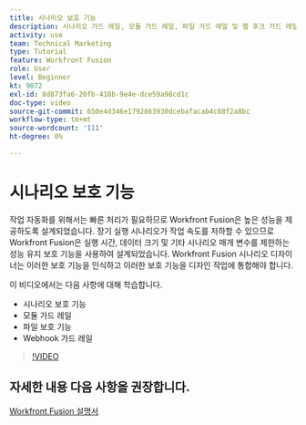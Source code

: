 ```yaml
---
title: 시나리오 보호 기능
description: 시나리오 가드 레일, 모듈 가드 레일, 파일 가드 레일 및 웹 후크 가드 레일 모두에 대해 알아봅니다. [!DNL Adobe Workfront Fusion].
activity: use
team: Technical Marketing
type: Tutorial
feature: Workfront Fusion
role: User
level: Beginner
kt: 9072
exl-id: 8d873fa6-20fb-418b-9e4e-dce59a98cd1c
doc-type: video
source-git-commit: 650e4d346e1792863930dcebafacab4c88f2a8bc
workflow-type: tm+mt
source-wordcount: '111'
ht-degree: 0%

---
```


# 시나리오 보호 기능

작업 자동화를 위해서는 빠른 처리가 필요하므로 Workfront Fusion은 높은 성능을 제공하도록 설계되었습니다. 장기 실행 시나리오가 작업 속도를 저하할 수 있으므로 Workfront Fusion은 실행 시간, 데이터 크기 및 기타 시나리오 매개 변수를 제한하는 성능 유지 보호 기능을 사용하여 설계되었습니다. Workfront Fusion 시나리오 디자이너는 이러한 보호 기능을 인식하고 이러한 보호 기능을 디자인 작업에 통합해야 합니다.

이 비디오에서는 다음 사항에 대해 학습합니다.

* 시나리오 보호 기능
* 모듈 가드 레일
* 파일 보호 기능
* Webhook 가드 레일

>[!VIDEO](https://video.tv.adobe.com/v/335314/?quality=12&learn=on)

## 자세한 내용 다음 사항을 권장합니다.

[Workfront Fusion 설명서](https://experienceleague.adobe.com/docs/workfront/using/adobe-workfront-fusion/workfront-fusion-2.html?lang=en)
